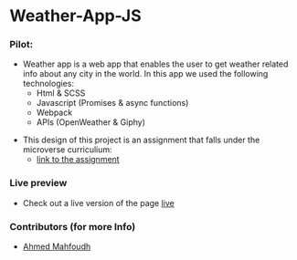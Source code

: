 # Weather-App-JS

### Pilot:
- Weather app is a web app that enables the user to get weather related info about any city in the world. In this app we used the following technologies:
  - Html & SCSS
  - Javascript (Promises & async functions)
  - Webpack
  - APIs (OpenWeather & Giphy)

* This design of this project is an assignment that falls under the microverse curriculium:
  - [link to the assignment](https://www.theodinproject.com/courses/javascript/lessons/weather-app)

### Live preview
- Check out a live version of the page [live](https://rawcdn.githack.com/stratospherique/Weather-App-JS/b569133613155d5b5648f6da975d76fa563a9b63/index.html)

### Contributors (for more Info)

- [Ahmed Mahfoudh](https://github.com/stratospherique/)
